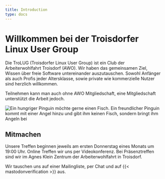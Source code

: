 ```yaml
---
title: Introduction
type: docs
---
```


# Willkommen bei der Troisdorfer Linux User Group

Die TroLUG (Troisdorfer Linux User Group) ist ein Club der Arbeiterwohlfahrt Troisdorf (AWO). Wir haben das gemeinsamen Ziel, Wissen über freie Software untereinander auszutauschen. Sowohl Anfänger als auch Profis jeder Altersklasse, sowie private wie kommerzielle Nutzer sind herzlich willkommen.

Teilnehmen kann man auch ohne AWO Mitgliedschaft, eine Mitgliedschaft unterstützt die Arbeit jedoch.

![Ein hungriger Pinguin möchte gerne einen Fisch. Ein freundlicher Pinguin kommt mit einer Angel hinzu und gibt ihm keinen Fisch, sondern bringt ihm Angeln bei](/louis/louis_fisch.png)

## Mitmachen

Unsere Treffen beginnen jeweils am ersten Donnerstag eines Monats um 19:00 Uhr.
Online Treffen wir uns per Videokonferenz. Bei Präsenztreffen sind wir im Agnes Klein Zentrum der Arbeiterwohlfahrt in Troisdorf.

Wir tauschen uns auf einer Mailingliste, per Chat und auf {{< mastodonverification >}} aus.

